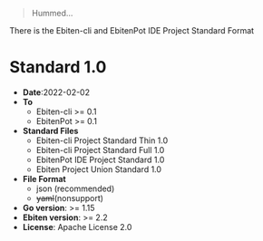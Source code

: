 > Hummed...

There is the Ebiten-cli and EbitenPot IDE Project Standard Format

# **Standard 1.0**

- **Date**:2022-02-02
- **To**
    - Ebiten-cli  >= 0.1
    - EbitenPot >= 0.1 
- **Standard Files**
    - Ebiten-cli Project Standard Thin 1.0 
    - Ebiten-cli Project Standard Full 1.0
    - EbitenPot IDE Project Standard 1.0 
    - Ebiten Project Union Standard 1.0
- **File Format**
    - json (recommended)
    - ~~yaml~~(nonsupport)
- **Go version**: >= 1.15
- **Ebiten version**: >= 2.2
- **License**: Apache License 2.0
